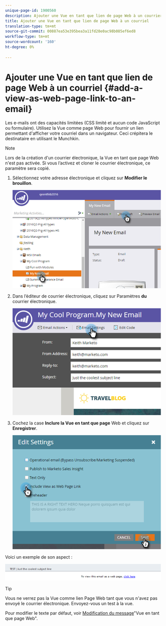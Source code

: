 ```yaml
---
unique-page-id: 1900560
description: Ajouter une Vue en tant que lien de page Web à un courrier électronique - Documents marketing - Documentation du produit
title: Ajouter une Vue en tant que lien de page Web à un courriel
translation-type: tm+mt
source-git-commit: 00887ea53e395bea3a11fd28e0ac98b085ef6ed8
workflow-type: tm+mt
source-wordcount: '160'
ht-degree: 0%

---
```



# Ajouter une Vue en tant que lien de page Web à un courriel {#add-a-view-as-web-page-link-to-an-email}

Les e-mails ont des capacités limitées (CSS limité et aucun code JavaScript ou formulaire). Utilisez la Vue comme page Web pour fournir un lien permettant d&#39;afficher votre courriel dans un navigateur. Ceci crépitera le destinataire en utilisant le Munchkin.

>[!NOTE]
>
>Lors de la création d&#39;un courrier électronique, la Vue en tant que page Web n&#39;est pas activée. Si vous l’activez et cloner le courrier électronique, ce paramètre sera copié.

1. Sélectionnez votre adresse électronique et cliquez sur **Modifier le brouillon**.

   ![](assets/one-5.png)

1. Dans l’éditeur de courrier électronique, cliquez sur Paramètres **du** courrier électronique.

   ![](assets/two-5.png)

1. Cochez la case **Inclure la Vue en tant que page** Web et cliquez sur **Enregistrer**.

   ![](assets/three-4.png)

Voici un exemple de son aspect :

![](assets/four-3.png)

>[!TIP]
>
>Vous ne verrez pas la Vue comme lien Page Web tant que vous n&#39;avez pas envoyé le courrier électronique. Envoyez-vous un test à la vue.

Pour modifier le texte par défaut, voir [Modification du message](../../../../product-docs/administration/email-setup/edit-the-view-as-web-page-message.md)&quot;Vue en tant que page Web&quot;.